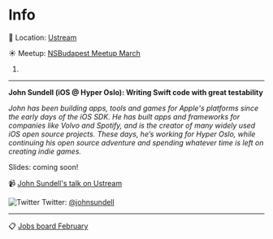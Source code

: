 Info
===========

:round_pushpin: Location: [Ustream](https://goo.gl/maps/p5vkz7fLip22)

:sunny: Meetup: [NSBudapest Meetup March](https://www.meetup.com/NSBudapest/events/238293501/)

1.
---

**John Sundell (iOS @ Hyper Oslo): Writing Swift code with great testability**

*John has been building apps, tools and games for Apple's platforms since the early days of the iOS SDK. He has built apps and frameworks for companies like Volvo and Spotify, and is the creator of many widely used iOS open source projects. These days, he’s working for Hyper Oslo, while continuing his open source adventure and spending whatever time is left on creating indie games.*

Slides: coming soon!

:video_camera: [John Sundell's talk on Ustream](http://www.ustream.tv/recorded/101118612)

![Twitter](http://i.imgur.com/wWzX9uB.png) Twitter: [@johnsundell](https://twitter.com/johnsundell)

___

:clipboard: [Jobs board February](https://github.com/NSBudapest/NSBudapestMeetup/blob/master/Jobs/2017/March.md)
